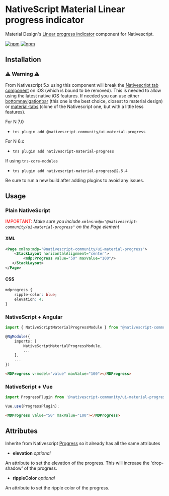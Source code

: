 # NativeScript Material Linear progress indicator

Material Design's [Linear progress indicator](https://material.io/components/progress-indicators#linear-progress-indicators) component for Nativescript.

[![npm](https://img.shields.io/npm/v/@nativescript-community/ui-material-progress.svg)](https://www.npmjs.com/package/@nativescript-community/ui-material-progress)
[![npm](https://img.shields.io/npm/dt/@nativescript-community/ui-material-progress.svg?label=npm%20downloads)](https://www.npmjs.com/package/@nativescript-community/ui-material-progress)

## Installation

### :warning: Warning :warning:
From Nativescript 5.x using this component will break the [Nativescript tab component](https://docs.nativescript.org/ui/components/tabs) on iOS (which is bound to be removed). This is needed to allow using the latest native iOS features. If needed you can use either [bottomnavigationbar](https://www.npmjs.com/package/@nativescript-community/ui-material-bottomnavigationbar) (this one is the best choice, closest to material design) or [material-tabs](https://www.npmjs.com/package/@nativescript-community/ui-material-tabs) (clone of the Nativescript one, but with a little less features).

For N 7.0
* `tns plugin add @nativescript-community/ui-material-progress`

For N 6.x
* `tns plugin add nativescript-material-progress`

If using ```tns-core-modules```
* `tns plugin add nativescript-material-progress@2.5.4`

Be sure to run a new build after adding plugins to avoid any issues.

## Usage


### Plain NativeScript

<span style="color:red">IMPORTANT: </span>_Make sure you include `xmlns:mdp="@nativescript-community/ui-material-progress"` on the Page element_

#### XML

```XML
<Page xmlns:mdp="@nativescript-community/ui-material-progress">
    <StackLayout horizontalAlignment="center">
        <mdp:Progress value="50" maxValue="100"/>
   </StackLayout>
</Page>
```

#### CSS

```CSS
mdprogress {
    ripple-color: blue;
    elevation: 4;
}
```

### NativeScript + Angular

```typescript
import { NativeScriptMaterialProgressModule } from "@nativescript-community/ui-material-progress/angular";

@NgModule({
    imports: [
        NativeScriptMaterialProgressModule,
        ...
    ],
    ...
})
```

```html
<MDProgress v-model="value" maxValue="100"></MDProgress>
```

### NativeScript + Vue

```typescript
import ProgressPlugin from '@nativescript-community/ui-material-progress/vue';

Vue.use(ProgressPlugin);
```

```html
<MDProgress value="50" maxValue="100"></MDProgress>
```

## Attributes

Inherite from Nativescript [Progress](https://docs.nativescript.org/ui/ns-ui-widgets/progress) so it already has all the same attributes

* **elevation** _optional_

An attribute to set the elevation of the progress. This will increase the 'drop-shadow' of the progress.

* **rippleColor** _optional_

An attribute to set the ripple color of the progress.
